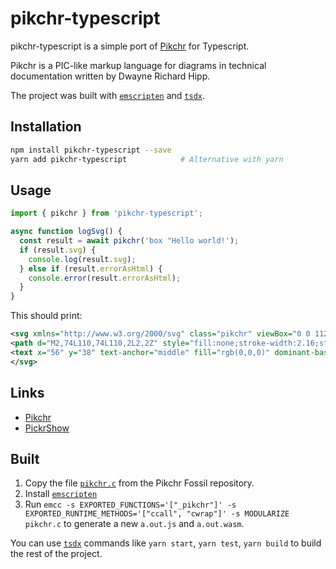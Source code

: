 # pikchr-typescript

pikchr-typescript is a simple port of [Pikchr](https://pikchr.org/) for Typescript.

Pikchr is a PIC-like markup language for diagrams in technical documentation written by
Dwayne Richard Hipp.

The project was built with [`emscripten`](https://emscripten.org/) and [`tsdx`](https://github.com/formium/tsdx).

## Installation

```bash
npm install pikchr-typescript --save
yarn add pikchr-typescript            # Alternative with yarn
```

## Usage

```ts
import { pikchr } from 'pikchr-typescript';

async function logSvg() {
  const result = await pikchr('box "Hello world!');
  if (result.svg) {
    console.log(result.svg);
  } else if (result.errorAsHtml) {
    console.error(result.errorAsHtml);
  }
}
```

This should print:

```xml
<svg xmlns="http://www.w3.org/2000/svg" class="pikchr" viewBox="0 0 112.32 76.32">
<path d="M2,74L110,74L110,2L2,2Z" style="fill:none;stroke-width:2.16;stroke:rgb(0,0,0);"></path>
<text x="56" y="38" text-anchor="middle" fill="rgb(0,0,0)" dominant-baseline="central">Hello&nbsp;world!</text>
</svg>
```

## Links

- [Pikchr](https://pikchr.org/)
- [PickrShow](https://pikchr.org/home/pikchrshow)

## Built

1. Copy the file [`pikchr.c`](https://pikchr.org/home/file?name=pikchr.c&ci=tip) from the Pikchr Fossil repository.
2. Install [`emscripten`](https://emscripten.org/)
3. Run `emcc -s EXPORTED_FUNCTIONS='["_pikchr"]' -s EXPORTED_RUNTIME_METHODS='["ccall", "cwrap"]' -s MODULARIZE pikchr.c` to generate a new `a.out.js` and `a.out.wasm`.

You can use [`tsdx`](https://github.com/formium/tsdx) commands like `yarn start`, `yarn test`, `yarn build` to build the rest of the project.
